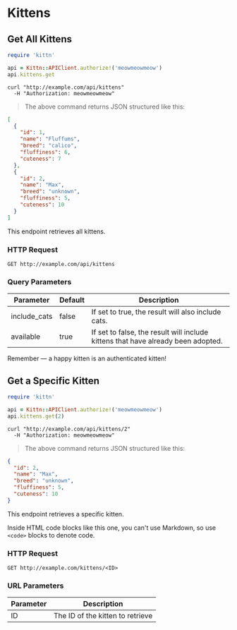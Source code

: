 # Kittens

## Get All Kittens

~~~ ruby
require 'kittn'

api = Kittn::APIClient.authorize!('meowmeowmeow')
api.kittens.get
~~~ 

~~~ shell
curl "http://example.com/api/kittens"
  -H "Authorization: meowmeowmeow"
~~~ 

> The above command returns JSON structured like this:

~~~ json
[
  {
    "id": 1,
    "name": "Fluffums",
    "breed": "calico",
    "fluffiness": 6,
    "cuteness": 7
  },
  {
    "id": 2,
    "name": "Max",
    "breed": "unknown",
    "fluffiness": 5,
    "cuteness": 10
  }
]
~~~ 

This endpoint retrieves all kittens.

### HTTP Request

`GET http://example.com/api/kittens`

### Query Parameters

Parameter | Default | Description
--------- | ------- | -----------
include_cats | false | If set to true, the result will also include cats.
available | true | If set to false, the result will include kittens that have already been adopted.

<aside class="success">
Remember — a happy kitten is an authenticated kitten!
</aside>

## Get a Specific Kitten

~~~ ruby
require 'kittn'

api = Kittn::APIClient.authorize!('meowmeowmeow')
api.kittens.get(2)
~~~ 

~~~ shell
curl "http://example.com/api/kittens/2"
  -H "Authorization: meowmeowmeow"
~~~ 

> The above command returns JSON structured like this:

~~~ json
{
  "id": 2,
  "name": "Max",
  "breed": "unknown",
  "fluffiness": 5,
  "cuteness": 10
}
~~~ 

This endpoint retrieves a specific kitten.

<aside class="warning">Inside HTML code blocks like this one, you can't use Markdown, so use <code>&lt;code&gt;</code> blocks to denote code.</aside>

### HTTP Request

`GET http://example.com/kittens/<ID>`

### URL Parameters

Parameter | Description
--------- | -----------
ID | The ID of the kitten to retrieve